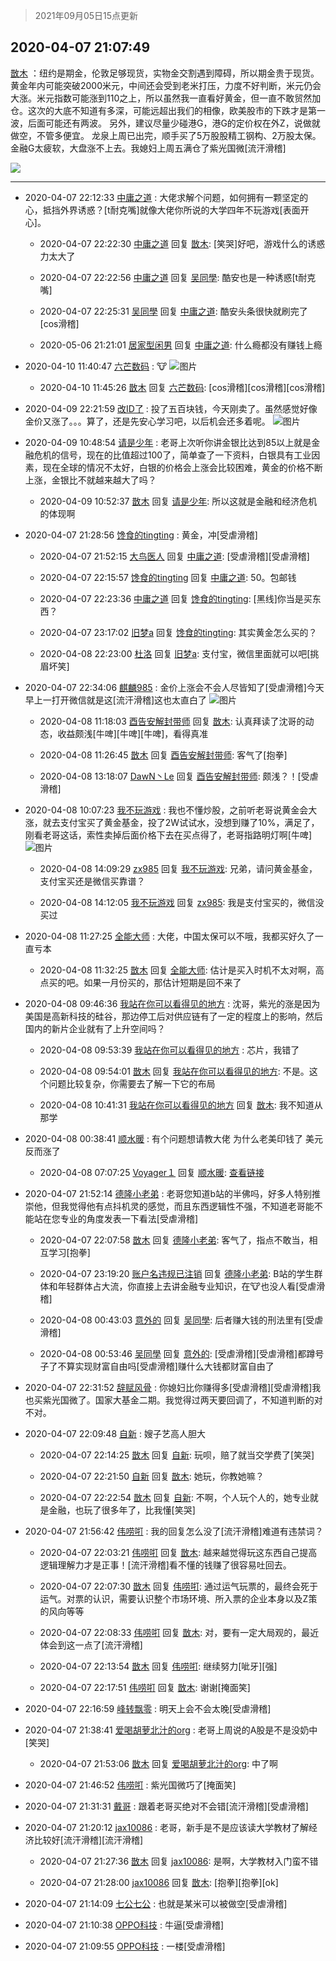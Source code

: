 > 2021年09月05日15点更新
<link rel="stylesheet" href="https://cdn.jsdelivr.net/gh/taotie6/sampleJSON@main/css/photo_show.css">


 ## 2020-04-07 21:07:49 

 [㪚木](https://www.coolapk.com/feed/17882493?shareKey=MWE3Yzk5ZGY4YTU0NjEzMTc1NDA~) ：纽约是期金，伦敦足够现货，实物金交割遇到障碍，所以期金贵于现货。
黄金年内可能突破2000米元，中间还会受到老米打压，力度不好判断，米元仍会大涨。米元指数可能涨到110之上，所以虽然我一直看好黄金，但一直不敢贸然加仓。这次的大底不知道有多深，可能远超出我们的相像<!--break-->，欧美股市的下跌才是第一波，后面可能还有两波。
另外，建议尽量少碰港G，港G的定价权在外Z，说做就做空，不管多便宜。
龙泉上周已出完，顺手买了5万股股精工钢构、2万股太保。金融G太疲软，大盘涨不上去。我媳妇上周五满仓了紫光国微[流汗滑稽] 

<div class="album">
<img class="img-item" src="https://image.coolapk.com/feed/2020/0407/21/1081091_fb3e8e5e_4867_2318@320x179.gif" />
</div>

 ------- 

- 2020-04-07 22:12:33 [中庸之道](uid=2894334) : 大佬求解个问题，如何拥有一颗坚定的心，抵挡外界诱惑？[t耐克嘴]就像大佬你所说的大学四年不玩游戏[表面开心]。 

    - 2020-04-07 22:22:30 [中庸之道](uid=2894334) 回复 [㪚木](uid=1081091): [笑哭]好吧，游戏什么的诱惑力太大了 

    - 2020-04-07 22:22:56 [中庸之道](uid=2894334) 回复 [吴同學](uid=1320218): 酷安也是一种诱惑[t耐克嘴] 

    - 2020-04-07 22:25:31 [吴同學](uid=1320218) 回复 [中庸之道](uid=2894334): 酷安头条很快就刷完了[cos滑稽] 

    - 2020-05-06 21:21:01 [居家型闲男](uid=2859804) 回复 [中庸之道](uid=2894334): 什么瘾都没有赚钱上瘾 

- 2020-04-10 11:40:47 [六芒数码](uid=2190130) : 🐮 ![图片](https://image.coolapk.com/feed/2020/0410/11/2190130_44a491c9_0046_6188@1440x2960.jpeg)

    - 2020-04-10 11:45:26 [㪚木](uid=1081091) 回复 [六芒数码](uid=2190130): [cos滑稽][cos滑稽][cos滑稽] 

- 2020-04-09 22:21:59 [改ID了](uid=2025314) : 投了五百块钱，今天刚卖了。虽然感觉好像金价又涨了。。。算了，还是先安心学习吧，以后机会还多着呢。 ![图片](https://image.coolapk.com/feed/2020/0409/22/2025314_7b77648a_2119_0219@1440x2560.jpeg)

- 2020-04-09 10:48:54 [请是少年](uid=1623388) : 老哥上次听你讲金银比达到85以上就是金融危机的信号，现在的比值超过100了，简单查了一下资料，白银具有工业因素，现在全球的情况不太好，白银的价格会上涨会比较困难，黄金的价格不断上涨，金银比不就越来越大了吗？ 

    - 2020-04-09 10:52:37 [㪚木](uid=1081091) 回复 [请是少年](uid=1623388): 所以这就是金融和经济危机的体现啊 

- 2020-04-07 21:28:56 [馋食的tingting](uid=1031786) : 黄金，冲[受虐滑稽] 

    - 2020-04-07 21:52:15 [大鸟医人](uid=1511304) 回复 [中庸之道](uid=2894334): [受虐滑稽][受虐滑稽] 

    - 2020-04-07 22:15:57 [馋食的tingting](uid=1031786) 回复 [中庸之道](uid=2894334): 50。包邮钱 

    - 2020-04-07 22:23:36 [中庸之道](uid=2894334) 回复 [馋食的tingting](uid=1031786): [黑线]你当是买东西？ 

    - 2020-04-07 23:17:02 [旧梦a](uid=1724182) 回复 [馋食的tingting](uid=1031786): 其实黄金怎么买的？ 

    - 2020-04-08 22:23:00 [杜洛](uid=1940937) 回复 [旧梦a](uid=1724182): 支付宝，微信里面就可以吧[挑眉坏笑] 

- 2020-04-07 22:34:06 [麒麟985](uid=1912835) : 金价上涨会不会人尽皆知了[受虐滑稽]今天早上一打开微信就是这[流汗滑稽]这也太直白了 ![图片](https://image.coolapk.com/feed/2020/0407/22/1912835_1acf7f25_0044_9856@1080x2400.jpeg)

    - 2020-04-08 11:18:03 [酉告安解封带师](uid=1199540) 回复 [㪚木](uid=1081091): 认真拜读了沈哥的动态，收益颇浅[牛啤][牛啤][牛啤]，看得真准 

    - 2020-04-08 11:26:45 [㪚木](uid=1081091) 回复 [酉告安解封带师](uid=1199540): 客气了[抱拳] 

    - 2020-04-08 13:18:07 [DawN丶Le](uid=1099649) 回复 [酉告安解封带师](uid=1199540): 颇浅？！[受虐滑稽] 

- 2020-04-08 10:07:23 [我不玩游戏](uid=3058829) : 我也不懂炒股，之前听老哥说黄金会大涨，就去支付宝买了黄金基金，投了2W试试水，没想到赚了10%，满足了，刚看老哥这话，索性卖掉后面价格下去在买点得了，老哥指路明灯啊[牛啤] ![图片](https://image.coolapk.com/feed/2020/0408/10/3058829_edb019fb_1642_5271@1440x3040.jpeg)

    - 2020-04-08 14:09:29 [zx985](uid=58459) 回复 [我不玩游戏](uid=3058829): 兄弟，请问黄金基金，支付宝买还是微信买靠谱？ 

    - 2020-04-08 14:12:05 [我不玩游戏](uid=3058829) 回复 [zx985](uid=58459): 我是支付宝买的，微信没买过 

- 2020-04-08 11:27:25 [全能大师](uid=470713) : 大佬，中国太保可以不哦，我都买好久了一直亏本 

    - 2020-04-08 11:32:25 [㪚木](uid=1081091) 回复 [全能大师](uid=470713): 估计是买入时机不太对啊，高点买的吧。如果一月份买的，那估计短期是回不来了 

- 2020-04-08 09:46:36 [我站在你可以看得见的地方](uid=1262232) : 沈哥，紫光的涨是因为美国是高新科技的硅谷，那边停工后对供应链有了一定的程度上的影响，然后国内的新片企业就有了上升空间吗？ 

    - 2020-04-08 09:53:39 [我站在你可以看得见的地方](uid=1262232) : 芯片，我错了 

    - 2020-04-08 09:54:01 [㪚木](uid=1081091) 回复 [我站在你可以看得见的地方](uid=1262232): 不是。这个问题比较复杂，你需要去了解一下它的布局 

    - 2020-04-08 10:41:31 [我站在你可以看得见的地方](uid=1262232) 回复 [㪚木](uid=1081091): 我不知道从那学 

- 2020-04-08 00:38:41 [顺水暖](uid=2030768) : 有个问题想请教大佬 为什么老美印钱了 美元反而涨了 

    - 2020-04-08 07:07:25 [Voyager１](uid=1226866) 回复 [顺水暖](uid=2030768): <a class="feed-link-url" href="https://b23.tv/BV1Y741117HT" title="https://b23.tv/BV1Y741117HT" target="_blank" rel="nofollow">查看链接</a> 

- 2020-04-07 21:52:14 [德隆小老弟](uid=2151427) : 老哥您知道b站的半佛吗，好多人特别推崇他，但我觉得他有点抖机灵的感觉，而且东西逻辑性不强，不知道老哥能不能站在您专业的角度发表一下看法[受虐滑稽] 

    - 2020-04-07 22:07:58 [㪚木](uid=1081091) 回复 [德隆小老弟](uid=2151427): 客气了，指点不敢当，相互学习[抱拳] 

    - 2020-04-07 23:19:20 [账户名违规已注销](uid=1039732) 回复 [德隆小老弟](uid=2151427): B站的学生群体和年轻群体占大流，你直接上去讲金融专业知识，在🐮也没人看[受虐滑稽] 

    - 2020-04-08 00:43:03 [意外的](uid=1064856) 回复 [吴同學](uid=1320218): 后者赚大钱的刑法里有[受虐滑稽] 

    - 2020-04-08 00:53:46 [吴同學](uid=1320218) 回复 [意外的](uid=1064856): [受虐滑稽][受虐滑稽]都蹲号子了不算实现财富自由吗[受虐滑稽]赚什么大钱都财富自由了 

- 2020-04-07 22:31:52 [辞赋风骨](uid=875865) : 你媳妇比你赚得多[受虐滑稽][受虐滑稽]我也买紫光国微了。国家大基金二期。我觉得过两天要回调了，不知道判断的对不对。 

- 2020-04-07 22:09:48 [自新](uid=2031956) : 嫂子艺高人胆大 

    - 2020-04-07 22:14:25 [㪚木](uid=1081091) 回复 [自新](uid=2031956): 玩呗，赔了就当交学费了[笑哭] 

    - 2020-04-07 22:21:50 [自新](uid=2031956) 回复 [㪚木](uid=1081091): 她玩，你教她嘛？ 

    - 2020-04-07 22:22:54 [㪚木](uid=1081091) 回复 [自新](uid=2031956): 不啊，个人玩个人的，她专业就是金融，也玩了很多年了，比我懂[笑哭] 

- 2020-04-07 21:56:42 [伟唠咑](uid=488448) : 我的回复怎么没了[流汗滑稽]难道有违禁词？ 

    - 2020-04-07 22:03:21 [伟唠咑](uid=488448) 回复 [㪚木](uid=1081091): 越来越觉得玩这东西自己提高逻辑理解力才是正事！[流汗滑稽]看不懂的钱赚了很容易吐回去。 

    - 2020-04-07 22:07:30 [㪚木](uid=1081091) 回复 [伟唠咑](uid=488448): 通过运气玩票的，最终会死于运气。对票的认识，需要认识整个市场环境、所入票的企业本身以及Z策的风向等等 

    - 2020-04-07 22:08:33 [伟唠咑](uid=488448) 回复 [㪚木](uid=1081091): 对，要有一定大局观的，最近体会到这一点了[流汗滑稽] 

    - 2020-04-07 22:13:54 [㪚木](uid=1081091) 回复 [伟唠咑](uid=488448): 继续努力[呲牙][强] 

    - 2020-04-07 22:17:51 [伟唠咑](uid=488448) 回复 [㪚木](uid=1081091): 谢谢[掩面笑] 

- 2020-04-07 22:16:59 [峰转飘零](uid=900024) : 明天上会不会太晚[受虐滑稽] 

- 2020-04-07 21:38:41 [爱喝胡萝北汁的org](uid=1377468) : 老哥上周说的A股是不是没奶中[笑哭] 

    - 2020-04-07 21:53:06 [㪚木](uid=1081091) 回复 [爱喝胡萝北汁的org](uid=1377468): 中了啊 

- 2020-04-07 21:46:52 [伟唠咑](uid=488448) : 紫光国微巧了[掩面笑] 

- 2020-04-07 21:31:31 [戴哥](uid=2483039) : 跟着老哥买绝对不会错[流汗滑稽][受虐滑稽] 

- 2020-04-07 21:20:12 [jax10086](uid=797822) : 老哥，新手是不是应该读大学教材了解经济比较好[流汗滑稽][流汗滑稽] 

    - 2020-04-07 21:27:36 [㪚木](uid=1081091) 回复 [jax10086](uid=797822): 是啊，大学教材入门蛮不错 

    - 2020-04-07 21:28:00 [jax10086](uid=797822) 回复 [㪚木](uid=1081091): [抱拳][抱拳][ok] 

- 2020-04-07 21:14:09 [七公七公](uid=1763604) : 也就是某米可以被做空[受虐滑稽] 

- 2020-04-07 21:10:38 [OPPO科技](uid=2281316) : 牛逼[受虐滑稽] 

- 2020-04-07 21:09:55 [OPPO科技](uid=2281316) : 一楼[受虐滑稽] 

